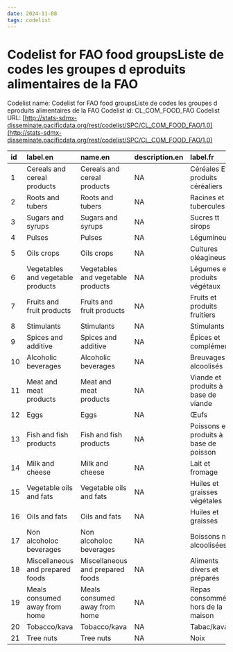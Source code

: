 ```yaml
---
date: 2024-11-08
tags: codelist
---
```


# Codelist for FAO food groupsListe de codes les groupes d eproduits alimentaires de la FAO

Codelist name: Codelist for FAO food groupsListe de codes les groupes d eproduits alimentaires de la FAO
Codelist id: CL_COM_FOOD_FAO
Codelist URL: [http://stats-sdmx-disseminate.pacificdata.org/rest/codelist/SPC/CL_COM_FOOD_FAO/1.0](http://stats-sdmx-disseminate.pacificdata.org/rest/codelist/SPC/CL_COM_FOOD_FAO/1.0)

|id |label.en                          |name.en                           |description.en |label.fr                               |name.fr                                |description.fr |
|:--|:---------------------------------|:---------------------------------|:--------------|:--------------------------------------|:--------------------------------------|:--------------|
|1  |Cereals and cereal products       |Cereals and cereal products       |NA             |Céréales Et produits céréaliers        |Céréales Et produits céréaliers        |NA             |
|2  |Roots and tubers                  |Roots and tubers                  |NA             |Racines et tubercules                  |Racines et tubercules                  |NA             |
|3  |Sugars and syrups                 |Sugars and syrups                 |NA             |Sucres tt sirops                       |Sucres tt sirops                       |NA             |
|4  |Pulses                            |Pulses                            |NA             |Légumineuses                           |Légumineuses                           |NA             |
|5  |Oils crops                        |Oils crops                        |NA             |Cultures oléagineuses                  |Cultures oléagineuses                  |NA             |
|6  |Vegetables and vegetable products |Vegetables and vegetable products |NA             |Légumes et produits végétaux           |Légumes et produits végétaux           |NA             |
|7  |Fruits and fruit products         |Fruits and fruit products         |NA             |Fruits et produits fruitiers           |Fruits et produits fruitiers           |NA             |
|8  |Stimulants                        |Stimulants                        |NA             |Stimulants                             |Stimulants                             |NA             |
|9  |Spices and additive               |Spices and additive               |NA             |Épices et compléments                  |Épices et compléments                  |NA             |
|10 |Alcoholic beverages               |Alcoholic beverages               |NA             |Breuvages alcoolisés                   |Breuvages alcoolisés                   |NA             |
|11 |Meat and meat products            |Meat and meat products            |NA             |Viande et produits à base de viande    |Viande et produits à base de viande    |NA             |
|12 |Eggs                              |Eggs                              |NA             |Œufs                                   |Œufs                                   |NA             |
|13 |Fish and fish products            |Fish and fish products            |NA             |Poissons et produits à base de poisson |Poissons et produits à base de poisson |NA             |
|14 |Milk and cheese                   |Milk and cheese                   |NA             |Lait et fromage                        |Lait et fromage                        |NA             |
|15 |Vegetable oils and fats           |Vegetable oils and fats           |NA             |Huiles et graisses végétales           |Huiles et graisses végétales           |NA             |
|16 |Oils and fats                     |Oils and fats                     |NA             |Huiles et graisses                     |Huiles et graisses                     |NA             |
|17 |Non alcoholoc beverages           |Non alcoholoc beverages           |NA             |Boissons non alcoolisées               |Boissons non alcoolisées               |NA             |
|18 |Miscellaneous and prepared foods  |Miscellaneous and prepared foods  |NA             |Aliments divers et préparés            |Aliments divers et préparés            |NA             |
|19 |Meals consumed away from home     |Meals consumed away from home     |NA             |Repas consommés hors de la maison      |Repas consommés hors de la maison      |NA             |
|20 |Tobacco/kava                      |Tobacco/kava                      |NA             |Tabac/kava                             |Tabac/kava                             |NA             |
|21 |Tree nuts                         |Tree nuts                         |NA             |Noix                                   |Noix                                   |NA             |

